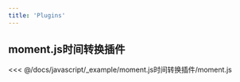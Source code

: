 ```yaml
---
title: 'Plugins'
---
```


## moment.js时间转换插件

<<< @/docs/javascript/_example/moment.js时间转换插件/moment.js  
